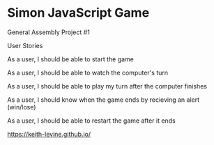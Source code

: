<h1>Simon JavaScript Game</h1>

General Assembly Project #1

User Stories

As a user, I should be able to start the game

As a user, I should be able to watch the computer's turn

As a user, I should be able to play my turn after the computer finishes

As a user, I should know when the game ends by recieving an alert (win/lose)

As a user, I should be able to restart the game after it ends

https://keith-levine.github.io/
